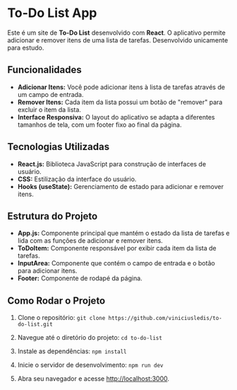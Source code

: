 # To-Do List App

Este é um site de **To-Do List** desenvolvido com **React**. O aplicativo permite adicionar e remover itens de uma lista de tarefas. Desenvolvido unicamente para estudo.

## Funcionalidades

- **Adicionar Itens:** Você pode adicionar itens à lista de tarefas através de um campo de entrada.
- **Remover Itens:** Cada item da lista possui um botão de "remover" para excluir o item da lista.
- **Interface Responsiva:** O layout do aplicativo se adapta a diferentes tamanhos de tela, com um footer fixo ao final da página.

## Tecnologias Utilizadas

- **React.js:** Biblioteca JavaScript para construção de interfaces de usuário.
- **CSS:** Estilização da interface do usuário.
- **Hooks (useState):** Gerenciamento de estado para adicionar e remover itens.

## Estrutura do Projeto

- **App.js:** Componente principal que mantém o estado da lista de tarefas e lida com as funções de adicionar e remover itens.
- **ToDoItem:** Componente responsável por exibir cada item da lista de tarefas.
- **InputArea:** Componente que contém o campo de entrada e o botão para adicionar itens.
- **Footer:** Componente de rodapé da página.

## Como Rodar o Projeto

1. Clone o repositório:
   `git clone https://github.com/viniciusledis/to-do-list.git`

2. Navegue até o diretório do projeto:
   `cd to-do-list`

3. Instale as dependências:
   `npm install`

4. Inicie o servidor de desenvolvimento:
   `npm run dev`

5. Abra seu navegador e acesse [http://localhost:3000](http://localhost:3000).
